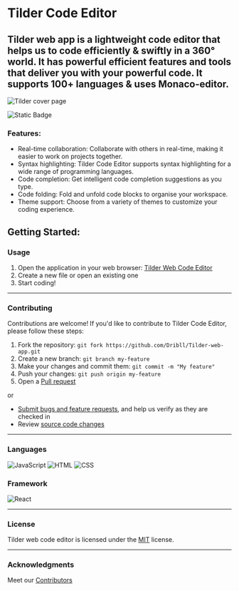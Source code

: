 # Tilder Code Editor
## Tilder web app is a lightweight code editor that helps us to code efficiently & swiftly in a 360° world. It has powerful efficient features and tools that deliver you with your powerful code. It supports 100+ languages & uses Monaco-editor. 


![Tilder cover page](https://github.com/user-attachments/assets/4a55d70c-8aa0-482f-9088-75d167e133fa)

![Static Badge](https://img.shields.io/badge/render-live-blue)

### Features:

- Real-time collaboration: Collaborate with others in real-time, making it easier to work on projects together.
- Syntax highlighting: Tilder Code Editor supports syntax highlighting for a wide range of programming languages.
- Code completion: Get intelligent code completion suggestions as you type.
- Code folding: Fold and unfold code blocks to organise your workspace.
- Theme support: Choose from a variety of themes to customize your coding experience.

## Getting Started:

### Usage

1. Open the application in your web browser: [Tilder Web Code Editor](https://tildercode.onrender.com/)
2. Create a new file or open an existing one
3. Start coding!

---

### Contributing

Contributions are welcome! If you'd like to contribute to Tilder Code Editor, please follow these steps:

1. Fork the repository: `git fork https://github.com/Dribll/Tilder-web-app.git`
2. Create a new branch: `git branch my-feature`
3. Make your changes and commit them: `git commit -m "My feature"`
4. Push your changes: `git push origin my-feature`
5. Open a [Pull request](https://github.com/Dribll/Tilder-web-app/pulls)

or

* [Submit bugs and feature requests](https://github.com/dsoftofficial/tilder/issues), and help us verify as they are checked in
* Review [source code changes](https://github.com/dsoftofficial/tilder/pulls)

---

### Languages

![JavaScript](https://img.shields.io/badge/javascript-%23323330.svg?style=for-the-badge&logo=javascript&logoColor=%23F7DF1E)
![HTML](https://img.shields.io/badge/html5-%23E34F26.svg?style=for-the-badge&logo=html5&logoColor=white)
![CSS](https://img.shields.io/badge/css3-%231572B6.svg?style=for-the-badge&logo=css3&logoColor=white)

### Framework

![React](https://img.shields.io/badge/React-grey?style=for-the-badge&logo=react)

---

### License

Tilder web code editor is licensed under the [MIT](LICENSE.md) license.

---

### Acknowledgments

Meet our [Contributors](https://github.com/Dribll/Tilder-web-app/graphs/contributors)
